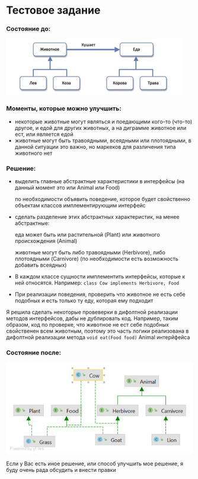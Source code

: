 # Тестовое задание
### Состояние до:

<img src="./src/main/resources/before.png">

### Моменты, которые можно улучшить:
- некоторые животные могут являться и поедающими кого-то (что-то) другое, и едой для других животных, а на диграмме животное или ест, или является едой
- животные могут быть травоядными, всеядными или плотоядными, в данной ситуации это важно, но маркеков для различения типа животного нет

### Решение:
- выделить главные абстрактные характеристики в интерфейсы (на данный момент это или Animal или Food)
  
  по необходимости объявить поведение, которое будет свойственно объектам классов имплементирующим интерфейс
- сделать разделение этих абстрактных характеристик, на менее абстрактные: 

  еда может быть или растительной (Plant) или животного происхождения (Animal)
  
  животные могут быть либо травоядными (Herbivore), либо плотоядными (Carnivore) (по необходимости есть возможность добавить всеядных)
- В каждом классе сущности имплементить интерфейсы, которые к ней относятся. Например:
  `class Cow implements Herbivore, Food`
  
- При реализации поведения, проверить что животное не есть себе подобных и есть только ту еду, которая ему подходит

Я решила сделать некоторые провеверки в дифолтной реализации методов интерфейсов, дабы не дублировать код. 
Например, таким образом, код по проверке, что животное не ест себе подобных свойственен всем животным, поэтому это часть логики реализована в дифолтной реализации метода
`void eat(Food food)` Animal интерйфейса
### Состояние после:

<img src="./src/main/resources/after.png">

Если у Вас есть иное решение, или способ улучшить мое решение, я буду очень рада обсудить и внести правки